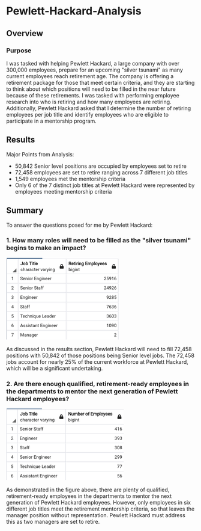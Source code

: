 # Pewlett-Hackard-Analysis
## Overview
### Purpose
I was tasked with helping Pewlett Hackard, a large company with over 300,000 employees, prepare for an upcoming "silver tsunami" as many current employees reach retirement age. The company is offering a retirement package for those that meet certain criteria, and they are starting to think about which positions will need to be filled in the near future because of these retirements. I was tasked with performing employee research into who is retiring and how many employees are retiring. Additionally, Pewlett Hackard asked that I determine the number of retiring employees per job title and identify employees who are eligible to participate in a mentorship program.


## Results
Major Points from Analysis:
* 50,842 Senior level positions are occupied by employees set to retire
* 72,458 employees are set to retire ranging across 7 different job titles
* 1,549 employees met the mentorship criteria
* Only 6 of the 7 distinct job titles at Pewlett Hackard were represented by employees meeting mentorship criteria


## Summary
To answer the questions posed for me by Pewlett Hackard:

### 1. How many roles will need to be filled as the "silver tsunami" begins to make an impact?

![](Analysis/retiring_job_titles.png)

As discussed in the results section, Pewlett Hackard will need to fill 72,458 positions with 50,842 of those positions being Senior level jobs. The 72,458 jobs account for nearly 25% of the current workforce at Pewlett Hackard, which will be a significant undertaking.

### 2. Are there enough qualified, retirement-ready employees in the departments to mentor the next generation of Pewlett Hackard employees?

![](Analysis/retirees_by_title.png)

As demonstrated in the figure above, there are plenty of qualified, retirement-ready employees in the departments to mentor the next generation of Pewlett Hackard employees. However, only employees in six different job titles meet the retirement mentorship criteria, so that leaves the manager position without representation. Pewlett Hackard must address this as two managers are set to retire.